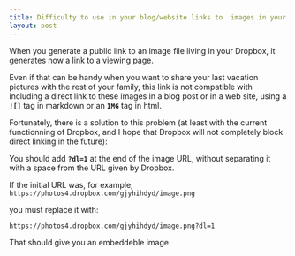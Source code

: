 ```yaml
---
title: Difficulty to use in your blog/website links to  images in your Dropbox
layout: post
---
```

When you generate a public link to an image file living in your Dropbox, it generates now a link to a viewing page. 

Even if that can be handy when you want to share your last vacation pictures with the rest of your family, this link is not compatible with including a direct link to these images in a blog post or in a web site, using a **`![]`** tag in markdown or  an **`IMG`** tag in html.

Fortunately, there is a solution to this problem (at least with the current functionning of Dropbox, and I hope that Dropbox will not completely block direct linking in the future): 

You should add **`?dl=1`** at the end of the image URL, without separating it with a space from the URL given by Dropbox. 

If the initial URL was, for example,  `https://photos4.dropbox.com/gjyhihdyd/image.png`

you must replace it with:

`https://photos4.dropbox.com/gjyhihdyd/image.png?dl=1`

That should give you an embeddeble image. 